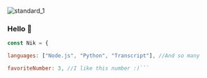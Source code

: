 















![standard_1](https://user-images.githubusercontent.com/85426789/124129291-4659ac00-da9b-11eb-869c-3c448ddbacdb.gif)


### Hello 👋


  ```js
  const Nik = {

  languages: ["Node.js", "Python", "Transcript"], //And so many

  favoriteNumber: 3, //I like this number :)```
